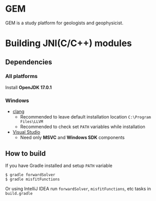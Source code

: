 # GEM

GEM is a study platform for geologists and geophysicist.

# Building JNI(C/C++) modules

## Dependencies

### All platforms

Install **OpenJDK 17.0.1**

### Windows

- [clang](https://github.com/llvm/llvm-project/releases)
  - Recommended to leave default installation location `C:\Program Files\LLVM`
  - Recommended to check set `PATH` variables while installation
- [Visual Studio](https://visualstudio.microsoft.com/downloads/)
  - Need only **MSVC** and **Windows SDK** components

## How to build

If you have Gradle installed and setup `PATH` variable

```shell
$ gradle forwardSolver
$ gradle misfitFunctions
```

Or using IntelliJ IDEA run `forwardSolver`, `misfitFunctions`, etc tasks in `build.gradle`
